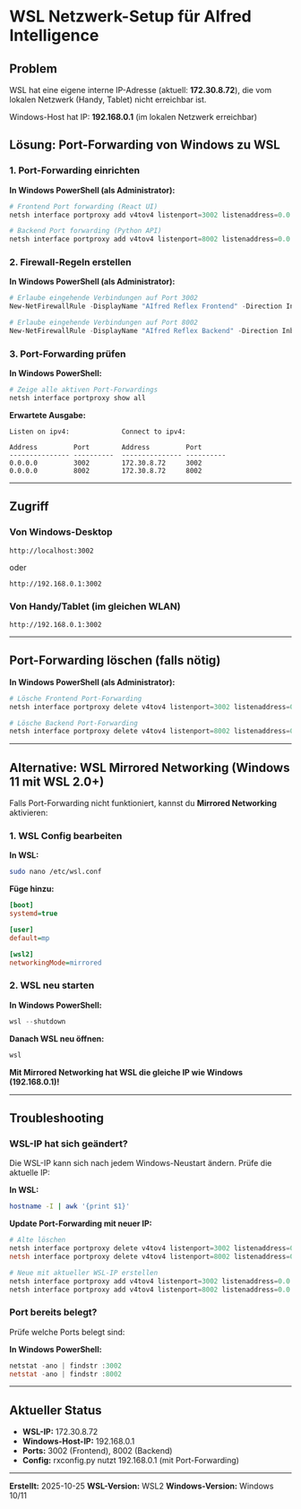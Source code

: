 # WSL Netzwerk-Setup für AIfred Intelligence

## Problem
WSL hat eine eigene interne IP-Adresse (aktuell: **172.30.8.72**), die vom lokalen Netzwerk (Handy, Tablet) nicht erreichbar ist.

Windows-Host hat IP: **192.168.0.1** (im lokalen Netzwerk erreichbar)

## Lösung: Port-Forwarding von Windows zu WSL

### 1. Port-Forwarding einrichten

**In Windows PowerShell (als Administrator):**

```powershell
# Frontend Port forwarding (React UI)
netsh interface portproxy add v4tov4 listenport=3002 listenaddress=0.0.0.0 connectport=3002 connectaddress=172.30.8.72

# Backend Port forwarding (Python API)
netsh interface portproxy add v4tov4 listenport=8002 listenaddress=0.0.0.0 connectport=8002 connectaddress=172.30.8.72
```

### 2. Firewall-Regeln erstellen

**In Windows PowerShell (als Administrator):**

```powershell
# Erlaube eingehende Verbindungen auf Port 3002
New-NetFirewallRule -DisplayName "AIfred Reflex Frontend" -Direction Inbound -LocalPort 3002 -Protocol TCP -Action Allow

# Erlaube eingehende Verbindungen auf Port 8002
New-NetFirewallRule -DisplayName "AIfred Reflex Backend" -Direction Inbound -LocalPort 8002 -Protocol TCP -Action Allow
```

### 3. Port-Forwarding prüfen

**In Windows PowerShell:**

```powershell
# Zeige alle aktiven Port-Forwardings
netsh interface portproxy show all
```

**Erwartete Ausgabe:**
```
Listen on ipv4:             Connect to ipv4:

Address         Port        Address         Port
--------------- ----------  --------------- ----------
0.0.0.0         3002        172.30.8.72     3002
0.0.0.0         8002        172.30.8.72     8002
```

---

## Zugriff

### Von Windows-Desktop
```
http://localhost:3002
```
oder
```
http://192.168.0.1:3002
```

### Von Handy/Tablet (im gleichen WLAN)
```
http://192.168.0.1:3002
```

---

## Port-Forwarding löschen (falls nötig)

**In Windows PowerShell (als Administrator):**

```powershell
# Lösche Frontend Port-Forwarding
netsh interface portproxy delete v4tov4 listenport=3002 listenaddress=0.0.0.0

# Lösche Backend Port-Forwarding
netsh interface portproxy delete v4tov4 listenport=8002 listenaddress=0.0.0.0
```

---

## Alternative: WSL Mirrored Networking (Windows 11 mit WSL 2.0+)

Falls Port-Forwarding nicht funktioniert, kannst du **Mirrored Networking** aktivieren:

### 1. WSL Config bearbeiten

**In WSL:**
```bash
sudo nano /etc/wsl.conf
```

**Füge hinzu:**
```ini
[boot]
systemd=true

[user]
default=mp

[wsl2]
networkingMode=mirrored
```

### 2. WSL neu starten

**In Windows PowerShell:**
```powershell
wsl --shutdown
```

**Danach WSL neu öffnen:**
```powershell
wsl
```

**Mit Mirrored Networking hat WSL die gleiche IP wie Windows (192.168.0.1)!**

---

## Troubleshooting

### WSL-IP hat sich geändert?

Die WSL-IP kann sich nach jedem Windows-Neustart ändern. Prüfe die aktuelle IP:

**In WSL:**
```bash
hostname -I | awk '{print $1}'
```

**Update Port-Forwarding mit neuer IP:**
```powershell
# Alte löschen
netsh interface portproxy delete v4tov4 listenport=3002 listenaddress=0.0.0.0
netsh interface portproxy delete v4tov4 listenport=8002 listenaddress=0.0.0.0

# Neue mit aktueller WSL-IP erstellen
netsh interface portproxy add v4tov4 listenport=3002 listenaddress=0.0.0.0 connectport=3002 connectaddress=<NEUE_WSL_IP>
netsh interface portproxy add v4tov4 listenport=8002 listenaddress=0.0.0.0 connectport=8002 connectaddress=<NEUE_WSL_IP>
```

### Port bereits belegt?

Prüfe welche Ports belegt sind:

**In Windows PowerShell:**
```powershell
netstat -ano | findstr :3002
netstat -ano | findstr :8002
```

---

## Aktueller Status

- **WSL-IP:** 172.30.8.72
- **Windows-Host-IP:** 192.168.0.1
- **Ports:** 3002 (Frontend), 8002 (Backend)
- **Config:** rxconfig.py nutzt 192.168.0.1 (mit Port-Forwarding)

---

**Erstellt:** 2025-10-25
**WSL-Version:** WSL2
**Windows-Version:** Windows 10/11

